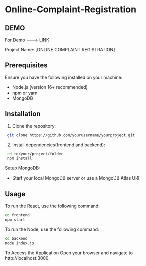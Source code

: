 # Online-Complaint-Registration

## DEMO
For Demo ---> [LINK](https://drive.google.com/file/d/1WO_sNWk4UElHhNBUMKyUr1ijDF1lmD-K/view?usp=drivesdk)

Project Name: [ONLINE COMPLAINT REGISTRATION]

## Prerequisites
Ensure you have the following installed on your machine:

- Node.js (version 16+ recommended)
- npm or yarn
- MongoDB


## Installation
1. Clone the repository:
```bash
 git clone https://github.com/yourusername/yourproject.git
```

2. Install dependencies(frontend and backend):
```bash
 cd to/your/project/folder
 npm install
 ```

Setup MongoDB:

- Start your local MongoDB server or use a MongoDB Atlas URI.


## Usage
To run the React, use the following command:
```bash
cd frontend
npm start
```
To run the Node, use the following command:
```bash
cd backend
node index.js
```

To Access the Application Open your browser and navigate to http://localhost:3000.
